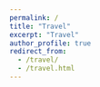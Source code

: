 ```yaml
---
permalink: /
title: "Travel"
excerpt: "Travel"
author_profile: true
redirect_from: 
  - /travel/
  - /travel.html
---
```


